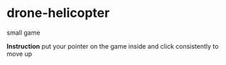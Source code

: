 # drone-helicopter
small game

**Instruction**
put your pointer on the game inside and click consistently to move up 
